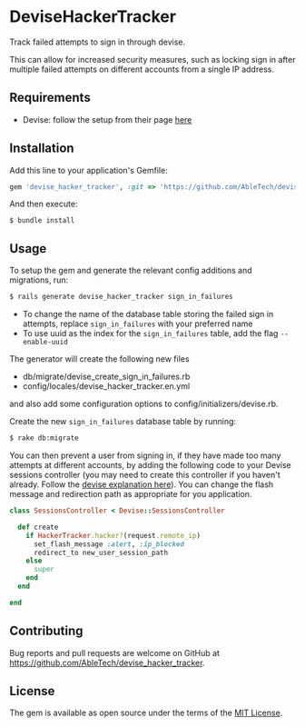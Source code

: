 # DeviseHackerTracker
Track failed attempts to sign in through devise.

This can allow for increased security measures, such as locking sign in after multiple failed attempts on different accounts from a single IP address.

## Requirements

- Devise: follow the setup from their page [here](https://github.com/plataformatec/devise#getting-started)


## Installation

Add this line to your application's Gemfile:

```ruby
gem 'devise_hacker_tracker', :git => 'https://github.com/AbleTech/devise_hacker_tracker.git', branch: 'develop'
```

And then execute:

    $ bundle install

## Usage

To setup the gem and generate the relevant config additions and migrations, run:
```bash
$ rails generate devise_hacker_tracker sign_in_failures
```
- To change the name of the database table storing the failed sign in attempts, replace `sign_in_failures` with your preferred name
- To use uuid as the index for the `sign_in_failures` table, add the flag `--enable-uuid`


The generator will create the following new files
- db/migrate/devise_create_sign_in_failures.rb
- config/locales/devise_hacker_tracker.en.yml

and also add some configuration options to config/initializers/devise.rb.

Create the new `sign_in_failures` database table by running:
```bash
$ rake db:migrate
```

You can then prevent a user from signing in, if they have made too many attempts at different accounts, by adding the following code to your Devise sessions controller (you may need to create this controller if you haven't already. Follow the [devise explanation here](https://github.com/plataformatec/devise#configuring-controllers)). You can change the flash message and redirection path as appropriate for you application.

```ruby
class SessionsController < Devise::SessionsController

  def create
    if HackerTracker.hacker?(request.remote_ip)
      set_flash_message :alert, :ip_blocked
      redirect_to new_user_session_path
    else
      super
    end
  end

end
```

## Contributing

Bug reports and pull requests are welcome on GitHub at https://github.com/AbleTech/devise_hacker_tracker.

## License

The gem is available as open source under the terms of the [MIT License](http://opensource.org/licenses/MIT).

